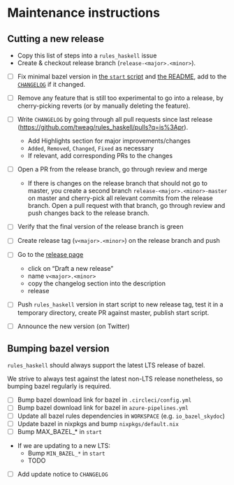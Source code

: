 # Maintenance instructions

## Cutting a new release

- Copy this list of steps into a `rules_haskell` issue
- Create & checkout release branch (`release-<major>.<minor>`).
- [ ] Fix minimal bazel version in [the `start` script](./start) and
  [the README](./README.md), add to the [`CHANGELOG`](./CHANGELOG.md)
  if it changed.
- [ ] Remove any feature that is still too experimental to go into a
  release, by cherry-picking reverts (or by manually deleting the
  feature).
- [ ] Write `CHANGELOG` by going through all pull requests since last
  release (https://github.com/tweag/rules_haskell/pulls?q=is%3Apr).
  - Add Highlights section for major improvements/changes
  - `Added`, `Removed`, `Changed`, `Fixed` as necessary
  - If relevant, add corresponding PRs to the changes
- [ ] Open a PR from the release branch, go through review and merge
  - If there is changes on the release branch that should not go to
    master, you create a second branch `release-<major>.<minor>-master`
    on master and cherry-pick all relevant commits from the release
    branch. Open a pull request with that branch, go through review
    and push changes back to the release branch.
- [ ] Verify that the final version of the release branch is green
- [ ] Create release tag (`v<major>.<minor>`) on the release branch and
  push
- [ ] Go to the [release
  page](https://github.com/tweag/rules_haskell/releases)
    - click on “Draft a new release”
    - name `v<major>.<minor>`
    - copy the changelog section into the description
    - release
- [ ] Push `rules_haskell` version in start script to new release tag,
  test it in a temporary directory, create PR against master, publish
  start script.
- [ ] Announce the new version (on Twitter)


## Bumping bazel version

`rules_haskell` should always support the latest LTS release of bazel.

We strive to always test against the latest non-LTS release
nonetheless, so bumping bazel regularly is required.

- [ ] Bump bazel download link for bazel in `.circleci/config.yml`
- [ ] Bump bazel download link for bazel in `azure-pipelines.yml`
- [ ] Update all bazel rules dependencies in `WORKSPACE` (e.g.
      `io_bazel_skydoc`)
- [ ] Update bazel in nixpkgs and bump `nixpkgs/default.nix`
- [ ] Bump MAX_BAZEL_* in `start`
- If we are updating to a new LTS:
  - Bump `MIN_BAZEL_*` in `start`
  - TODO
- [ ] Add update notice to `CHANGELOG`
